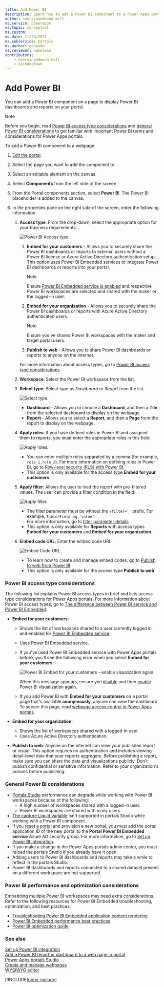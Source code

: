 ```yaml
---
title: Add Power BI
description: Learn how to add a Power BI component to a Power Apps portals webpage. Get familiar with considerations about Power BI access types.
author: neerajnandwana-msft
ms.service: powerapps
ms.topic: conceptual
ms.custom: 
ms.date: 11/23/2021
ms.subservice: portals
ms.author: nenandw
ms.reviewer: ndoelman
contributors:
    - neerajnandwana-msft
    - nickdoelman
---
```


# Add Power BI

You can add a Power BI component on a page to display Power BI dashboards and reports on your portal.

> [!NOTE]
> Before you begin, read [Power BI access type considerations](#power-bi-access-type-considerations) and [general Power BI considerations](#general-power-bi-considerations) to get familiar with important Power BI terms and considerations for Power Apps portals.

To add a Power BI component to a webpage:

1. [Edit the
    portal](../portals/manage-existing-portals.md#edit).

1. Select the page you want to add the component to.

1. Select an editable element on the canvas.

1. Select **Components** from the left side of the screen.

1. From the Portal components section, select **Power BI**. The Power BI placeholder is added to the canvas.

1. In the properties pane on the right side of the screen, enter the following information:

    1. **Access type**: From the drop-down, select the appropriate option for your business requirements.

        ![Power BI Access type.](media/powerbi-access-type.png "Power BI Access type")

        1. **Embed for your customers** - Allows you to securely share the Power BI dashboards or reports to external users without a Power BI license or Azure Active Directory authentication setup. This option uses Power BI Embedded services to integrate Power BI dashboards or reports into your portal.
            > [!NOTE]
            > Ensure [Power BI Embedded service is enabled](../portals/admin/set-up-power-bi-integration.md#enable-power-bi-embedded-service) and respective Power BI workspaces are selected and shared with the maker or the logged-in user.

        1. **Embed for your organization** - Allows you to securely share the Power BI dashboards or reports with Azure Active Directory authenticated users.

            > [!NOTE]
            > Ensure you've shared Power BI workspaces with the maker and target portal users.

        3. **Publish to web** - Allows you to share Power BI dashboards or reports to anyone on the internet.

        For more information about access types, go to [Power BI access type considerations](#power-bi-access-type-considerations).

    1. **Workspace**: Select the Power BI workspace from the list.

    1. **Select type**: Select type as *Dashboard* or *Report* from the list.

        ![Select type.](media/type-powerbi.png "Select type")

        - **Dashboard** - Allows you to choose a **Dashboard**, and then a **Tile** from the selected dashboard to display on the webpage.
        - **Report** - Allows you to select a **Report**, and then a **Page** from the report to display on the webpage.

    1. **Apply roles**: If you have defined roles in Power BI and assigned them to reports, you must enter the appropriate roles in this field.

        ![Apply roles.](media/apply-roles-powerbi.png "Apply roles")
    
        - You can enter multiple roles separated by a comma (for example, `role_1,role_2`). For more information on defining roles in Power BI, go to [Row-level security (RLS) with Power BI](/power-bi/service-admin-rls). <br>
        - This option is only available for the access type **Embed for your customers**.

    1. **Apply filter**: Allows the user to load the report with pre-filtered values. The user can provide a filter condition in the field. 
        
        ![Apply filter.](media/apply-filter-powerbi.png "Apply filter")

        - The filter parameter must be without the `?filter=''` prefix. For example, `Table/Field eq 'value'`.
        <br> For more information, go to [filter parameter details](/power-bi/service-url-filters).
        - This option is only available for **Reports** with access types **Embed for your customers** and **Embed for your organization**.

    1. **Embed code URL**: Enter the embed code URL.
    
        ![Embed Code URL.](media/embed-code-url.png "Embed Code URL")

        - To learn how to create and manage embed codes, go to [Publish to web from Power BI](/power-bi/service-publish-to-web)
        - This option is only available for the access type **Publish to web**.

### Power BI access type considerations

The following list explains Power BI access types in brief and lists access type considerations for Power Apps portals. For more information about Power BI access types, go to [The difference between Power BI service and Power BI Embedded](/power-bi/developer/embedded/embedded-faq#how-is-power-bi-embedded-different-from-power-bi-the-service).

- **Embed for your customers**:
    - Shows the list of workspaces shared to a user currently logged in and enabled for [Power BI Embedded service](../portals/admin/set-up-power-bi-integration.md#enable-power-bi-embedded-service).
    - Uses Power BI Embedded service.
    - If you've used Power BI Embedded service with Power Apps portals before, you'll see the following error when you select **Embed for your customers**:

        ![Power BI Embed for your customers - enable visualization again.](media/embed-power-bi-visualization-enable-again.png)
    
        When this message appears, ensure you [disable](../portals/admin/set-up-power-bi-integration.md#disable-power-bi-visualization) and then [enable](../portals/admin/set-up-power-bi-integration.md#enable-power-bi-visualization) Power BI visualization again.
    - If you add Power BI with **Embed for your customers** on a portal page that's available **anonymously**, anyone can view the dashboard. To secure this page, read [webpage access control in Power Apps portals](../portals/configure/webpage-access-control.md).

- **Embed for your organization**:

    - Shows the list of workspaces shared with a logged-in user.
    - Uses Azure Active Directory authentication.

- **Publish to web**: Anyone on the internet can view your published report or visual. This option requires no authentication and includes viewing detail-level data that your reports aggregate. Before publishing a report, make sure you can share the data and visualizations publicly. Don't publish confidential or sensitive information. Refer to your organization's policies before publishing.

### General Power BI considerations

- [Portals Studio](../portals/portal-designer-anatomy.md) performance can degrade while working with Power BI workspaces because of the following:
    - A high number of workspaces shared with a logged-in user.
    - Power BI workspaces are shared with many users.
- [The capture Liquid variable](../portals/liquid/portals-entity-tags.md#powerbi) isn't supported in portals Studio while working with a Power BI component.
- If you [reset a portal](../portals/admin/reset-portal.md) and provision a new portal, you must add the portal application ID of the new portal to the **Portal Power BI Embedded service** Azure AD security group. For more information, go to [Set up Power BI integration](../portals/admin/set-up-power-bi-integration.md#create-security-group-and-add-to-power-bi-account).
- If you make a change in the Power Apps portals admin center, you must reload the portals Studio if you already have it open.
- Adding users to Power BI dashboards and reports may take a while to reflect in the portals Studio.
- Power BI dashboards and reports connected to a shared dataset present on a different workspace are not supported.

### Power BI performance and optimization considerations

Embedding multiple Power BI workspaces may need extra considerations. Refer to the following resources for Power BI Embedded troubleshooting, optimization, and best practices:

- [Troubleshooting Power BI Embedded application content rendering](/power-bi/developer/embedded/embedded-troubleshoot#content-rendering)
- [Power BI Embedded performance best practices](/power-bi/developer/embedded/embedded-performance-best-practices)
- [Power BI optimization guide](/power-bi/guidance/power-bi-optimization)

### See also

[Set up Power BI integration](admin/set-up-power-bi-integration.md) <br>
[Add a Power BI report or dashboard to a web page in portal](admin/add-powerbi-report.md) <br>
[Power Apps portals Studio](portal-designer-anatomy.md) <br>
[Create and manage webpages](create-manage-webpages.md) <br>
[WYSIWYG editor](compose-page.md)


[!INCLUDE[footer-include](../../includes/footer-banner.md)]
